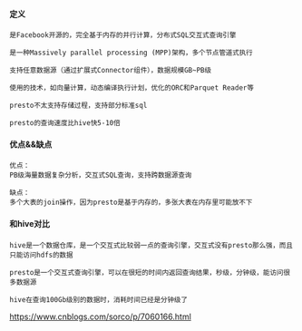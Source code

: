 #### 定义

```
是Facebook开源的，完全基于内存的并⾏计算，分布式SQL交互式查询引擎

是一种Massively parallel processing (MPP)架构，多个节点管道式执⾏

⽀持任意数据源（通过扩展式Connector组件），数据规模GB~PB级

使用的技术，如向量计算，动态编译执⾏计划，优化的ORC和Parquet Reader等

presto不太支持存储过程，支持部分标准sql

presto的查询速度比hive快5-10倍
```

#### 优点&&缺点

```
优点：
PB级海量数据复杂分析，交互式SQL查询，⽀持跨数据源查询

缺点：
多个大表的join操作，因为presto是基于内存的，多张大表在内存里可能放不下

```

#### 和hive对比

```
hive是一个数据仓库，是一个交互式比较弱一点的查询引擎，交互式没有presto那么强，而且只能访问hdfs的数据

presto是一个交互式查询引擎，可以在很短的时间内返回查询结果，秒级，分钟级，能访问很多数据源

hive在查询100Gb级别的数据时，消耗时间已经是分钟级了
```
https://www.cnblogs.com/sorco/p/7060166.html

